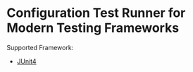 # Configuration Test Runner for Modern Testing Frameworks

Supported Framework:
- [JUnit4](JUnit4.md)

